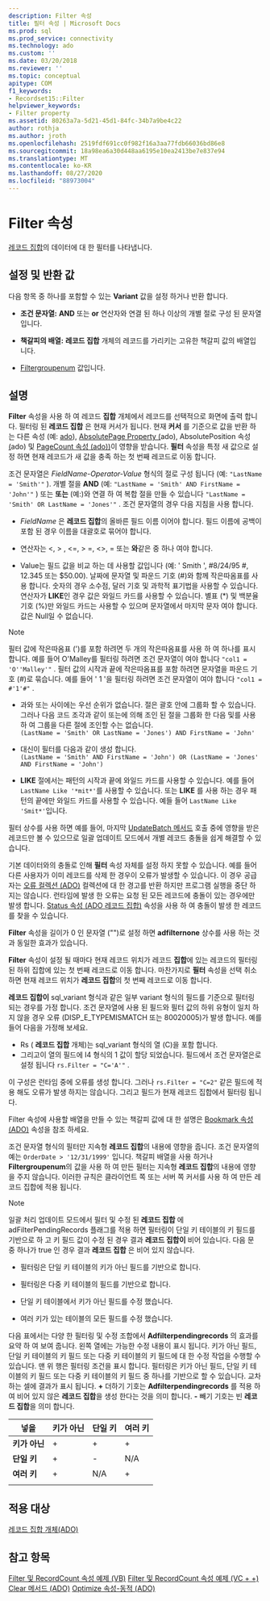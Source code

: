 ```yaml
---
description: Filter 속성
title: 필터 속성 | Microsoft Docs
ms.prod: sql
ms.prod_service: connectivity
ms.technology: ado
ms.custom: ''
ms.date: 03/20/2018
ms.reviewer: ''
ms.topic: conceptual
apitype: COM
f1_keywords:
- Recordset15::Filter
helpviewer_keywords:
- Filter property
ms.assetid: 80263a7a-5d21-45d1-84fc-34b7a9be4c22
author: rothja
ms.author: jroth
ms.openlocfilehash: 2519fdf691cc0f982f16a3aa77fdb66036bd86e8
ms.sourcegitcommit: 18a98ea6a30d448aa6195e10ea2413be7e837e94
ms.translationtype: MT
ms.contentlocale: ko-KR
ms.lasthandoff: 08/27/2020
ms.locfileid: "88973004"
---
```

# <a name="filter-property"></a>Filter 속성
[레코드 집합](./recordset-object-ado.md)의 데이터에 대 한 필터를 나타냅니다.  
  
## <a name="settings-and-return-values"></a>설정 및 반환 값

다음 항목 중 하나를 포함할 수 있는 **Variant** 값을 설정 하거나 반환 합니다.  
  
-   **조건 문자열:** **AND** 또는 **or** 연산자와 연결 된 하나 이상의 개별 절로 구성 된 문자열입니다.  
  
-   **책갈피의 배열:** **레코드 집합** 개체의 레코드를 가리키는 고유한 책갈피 값의 배열입니다.  
  
-   [Filtergroupenum](./filtergroupenum.md) 값입니다.  
  
## <a name="remarks"></a>설명

**Filter** 속성을 사용 하 여 레코드 **집합** 개체에서 레코드를 선택적으로 화면에 출력 합니다. 필터링 된 **레코드 집합** 은 현재 커서가 됩니다. 현재 **커서** 를 기준으로 값을 반환 하는 다른 속성 (예: [ado](./absoluteposition-property-ado.md)), [AbsolutePage Property (](./absolutepage-property-ado.md)ado), AbsolutePosition 속성 [(](./recordcount-property-ado.md)ado) 및 [PageCount 속성 (ado))](./pagecount-property-ado.md)이 영향을 받습니다. **필터** 속성을 특정 새 값으로 설정 하면 현재 레코드가 새 값을 충족 하는 첫 번째 레코드로 이동 합니다.
  
조건 문자열은 *FieldName-Operator-Value* 형식의 절로 구성 됩니다 (예: `"LastName = 'Smith'"` ). 개별 절을 **AND** (예: `"LastName = 'Smith' AND FirstName = 'John'"` ) 또는 **또는** (예:)와 연결 하 여 복합 절을 만들 수 있습니다 `"LastName = 'Smith' OR LastName = 'Jones'"` . 조건 문자열의 경우 다음 지침을 사용 합니다.

-   *FieldName* 은 **레코드 집합**의 올바른 필드 이름 이어야 합니다. 필드 이름에 공백이 포함 된 경우 이름을 대괄호로 묶어야 합니다.  
  
-   연산자는 \<, > , \<=, > =,  <>, = 또는 **와**같은 중 하나 여야 합니다.  
  
-   Value는 필드 값을 비교 하는 데 사용할 값입니다 (예: ' Smith ', #8/24/95 #, 12.345 또는 $50.00). 날짜에 문자열 및 파운드 기호 (#)와 함께 작은따옴표를 사용 합니다. 숫자의 경우 소수점, 달러 기호 및 과학적 표기법을 사용할 수 있습니다. 연산자가 **LIKE**인 경우 값은 와일드 카드를 사용할 수 있습니다. 별표 (*) 및 백분율 기호 (%)만 와일드 카드는 사용할 수 있으며 문자열에서 마지막 문자 여야 합니다. 값은 Null일 수 없습니다.  
  
> [!NOTE]
>  필터 값에 작은따옴표 (')를 포함 하려면 두 개의 작은따옴표를 사용 하 여 하나를 표시 합니다. 예를 들어 O'Malley를 필터링 하려면 조건 문자열이 여야 합니다 `"col1 = 'O''Malley'"` . 필터 값의 시작과 끝에 작은따옴표를 포함 하려면 문자열을 파운드 기호 (#)로 묶습니다. 예를 들어 ' 1 '을 필터링 하려면 조건 문자열이 여야 합니다 `"col1 = #'1'#"` .  
  
-   과와 또는 사이에는 우선 순위가 없습니다. 절은 괄호 안에 그룹화 할 수 있습니다. 그러나 다음 코드 조각과 같이 또는에 의해 조인 된 절을 그룹화 한 다음 및를 사용 하 여 그룹을 다른 절에 조인할 수는 없습니다.  
 `(LastName = 'Smith' OR LastName = 'Jones') AND FirstName = 'John'`  
  
-   대신이 필터를 다음과 같이 생성 합니다.  
 `(LastName = 'Smith' AND FirstName = 'John') OR (LastName = 'Jones' AND FirstName = 'John')`  
  
-   **LIKE** 절에서는 패턴의 시작과 끝에 와일드 카드를 사용할 수 있습니다. 예를 들어 `LastName Like '*mit*'`를 사용할 수 있습니다. 또는 **LIKE** 를 사용 하는 경우 패턴의 끝에만 와일드 카드를 사용할 수 있습니다. 예들 들어 `LastName Like 'Smit*'`입니다.  
  
 필터 상수를 사용 하면 예를 들어, 마지막 [UpdateBatch 메서드](./updatebatch-method.md) 호출 중에 영향을 받은 레코드만 볼 수 있으므로 일괄 업데이트 모드에서 개별 레코드 충돌을 쉽게 해결할 수 있습니다.  
  
기본 데이터와의 충돌로 인해 **필터** 속성 자체를 설정 하지 못할 수 있습니다. 예를 들어 다른 사용자가 이미 레코드를 삭제 한 경우이 오류가 발생할 수 있습니다. 이 경우 공급자는 [오류 컬렉션 (ADO)](./errors-collection-ado.md) 컬렉션에 대 한 경고를 반환 하지만 프로그램 실행을 중단 하지는 않습니다. 런타임에 발생 한 오류는 요청 된 모든 레코드에 충돌이 있는 경우에만 발생 합니다. [Status 속성 (ADO 레코드 집합)](./status-property-ado-recordset.md) 속성을 사용 하 여 충돌이 발생 한 레코드를 찾을 수 있습니다.  
  
**Filter** 속성을 길이가 0 인 문자열 ("")로 설정 하면 **adfilternone** 상수를 사용 하는 것과 동일한 효과가 있습니다.
  
**Filter** 속성이 설정 될 때마다 현재 레코드 위치가 레코드 **집합**에 있는 레코드의 필터링 된 하위 집합에 있는 첫 번째 레코드로 이동 합니다. 마찬가지로 **필터** 속성을 선택 취소 하면 현재 레코드 위치가 **레코드 집합**의 첫 번째 레코드로 이동 합니다.

**레코드 집합이** sql_variant 형식과 같은 일부 variant 형식의 필드를 기준으로 필터링 되는 경우를 가정 합니다. 조건 문자열에 사용 된 필드와 필터 값의 하위 유형이 일치 하지 않을 경우 오류 (DISP_E_TYPEMISMATCH 또는 80020005)가 발생 합니다. 예를 들어 다음을 가정해 보세요.

- Rs ( **레코드 집합** 개체)는 sql_variant 형식의 열 (C)을 포함 합니다.
- 그리고이 열의 필드에 I4 형식의 1 값이 할당 되었습니다. 필드에서 조건 문자열은로 설정 됩니다 `rs.Filter = "C='A'"` .

이 구성은 런타임 중에 오류를 생성 합니다. 그러나 `rs.Filter = "C=2"` 같은 필드에 적용 해도 오류가 발생 하지는 않습니다. 그리고 필드가 현재 레코드 집합에서 필터링 됩니다.

Filter 속성에 사용할 배열을 만들 수 있는 책갈피 값에 대 한 설명은 [Bookmark 속성 (ADO)](./bookmark-property-ado.md) 속성을 참조 하세요.

조건 문자열 형식의 필터만 지속형 **레코드 집합**의 내용에 영향을 줍니다. 조건 문자열의 예는 `OrderDate > '12/31/1999'` 입니다. 책갈피 배열을 사용 하거나 **Filtergroupenum**의 값을 사용 하 여 만든 필터는 지속형 **레코드 집합**의 내용에 영향을 주지 않습니다. 이러한 규칙은 클라이언트 쪽 또는 서버 쪽 커서를 사용 하 여 만든 레코드 집합에 적용 됩니다.
  
> [!NOTE]
>  일괄 처리 업데이트 모드에서 필터 및 수정 된 **레코드 집합** 에 adFilterPendingRecords 플래그를 적용 하면 필터링이 단일 키 테이블의 키 필드를 기반으로 하 고 키 필드 값이 수정 된 경우 결과 **레코드 집합이** 비어 있습니다. 다음 문 중 하나가 true 인 경우 결과 **레코드 집합** 은 비어 있지 않습니다.  
  
-   필터링은 단일 키 테이블의 키가 아닌 필드를 기반으로 합니다.  
  
-   필터링은 다중 키 테이블의 필드를 기반으로 합니다.  
  
-   단일 키 테이블에서 키가 아닌 필드를 수정 했습니다.  
  
-   여러 키가 있는 테이블의 모든 필드를 수정 했습니다.  
  
다음 표에서는 다양 한 필터링 및 수정 조합에서 **Adfilterpendingrecords** 의 효과를 요약 하 여 보여 줍니다. 왼쪽 열에는 가능한 수정 내용이 표시 됩니다. 키가 아닌 필드, 단일 키 테이블의 키 필드 또는 다중 키 테이블의 키 필드에 대 한 수정 작업을 수행할 수 있습니다. 맨 위 행은 필터링 조건을 표시 합니다. 필터링은 키가 아닌 필드, 단일 키 테이블의 키 필드 또는 다중 키 테이블의 키 필드 중 하나를 기반으로 할 수 있습니다. 교차 하는 셀에 결과가 표시 됩니다. **+** 더하기 기호는 **Adfilterpendingrecords** 를 적용 하 여 비어 있지 않은 **레코드 집합**을 생성 한다는 것을 의미 합니다. **-** 빼기 기호는 빈 **레코드 집합**을 의미 합니다.  
  
|넣을|키가 아닌|단일 키|여러 키|
|-|--------------|----------------|-------------------|
|**키가 아닌**|+|+|+|
|**단일 키**|+|-|N/A|
|**여러 키**|+|N/A|+|
|||||
  
## <a name="applies-to"></a>적용 대상

[레코드 집합 개체(ADO)](./recordset-object-ado.md)  
  
## <a name="see-also"></a>참고 항목

[Filter 및 RecordCount 속성 예제 (VB)](./filter-and-recordcount-properties-example-vb.md) 
 [Filter 및 RecordCount 속성 예제 (VC + +)](./filter-and-recordcount-properties-example-vc.md) 
 [Clear 메서드 (ADO)](./clear-method-ado.md) 
 [Optimize 속성-동적 (ADO)](./optimize-property-dynamic-ado.md)